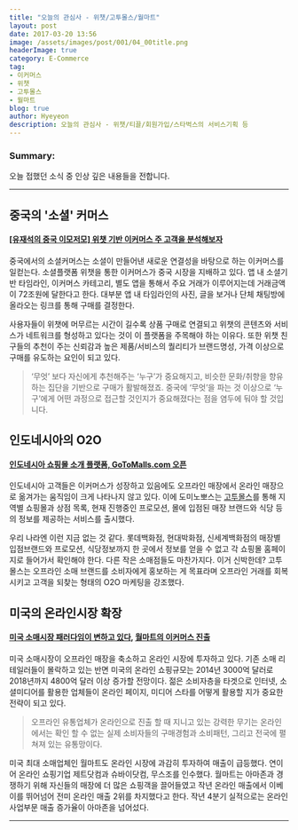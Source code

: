 ```yaml
---
title: "오늘의 관심사 - 위챗/고투몰스/월마트"
layout: post
date: 2017-03-20 13:56
image: /assets/images/post/001/04_00title.png
headerImage: true
category: E-Commerce
tag:
- 이커머스
- 위챗
- 고투몰스
- 월마트
blog: true
author: Hyeyeon
description: 오늘의 관심사 - 위챗/티끌/회원가입/스타벅스의 서비스기획 등
---
```


### Summary:

오늘 접했던 소식 중 인상 깊은 내용들을 전합니다.

---

## 중국의 '소셜' 커머스

#### [[유재석의 중국 이모저모] 위챗 기반 이커머스 주 고객을 분석해보자](http://www.mobiinside.com/kr/2017/03/07/wechat-ecommerce/)

중국에서의 소셜커머스는 소셜이 만들어낸 새로운 연결성을 바탕으로 하는 이커머스를 일컫는다. 소셜플랫폼 위챗을 통한 이커머스가 중국 시장을 지배하고 있다. 앱 내 소셜기반 타임라인, 이커머스 카테고리, 별도 앱을 통해서 주요 거래가 이루어지는데 거래금액이 72조원에 달한다고 한다. 대부분 앱 내 타임라인의 사진, 글을 보거나 단체 채팅방에 올라오는 링크를 통해 구매를 결정한다.

사용자들이 위챗에 머무르는 시간이 길수록 상품 구매로 연결되고 위챗의 콘텐츠와 서비스가 네트워크를 형성하고 있다는 것이 이 플랫폼을 주목해야 하는 이유다. 또한 위챗 친구들의 추천이 주는 신뢰감과 높은 제품/서비스의 퀄리티가 브랜드명성, 가격 이상으로 구매를 유도하는 요인이 되고 있다.

> ‘무엇’ 보다 자신에게 추천해주는 ‘누구’가 중요해지고, 비슷한 문화/취향을 향유하는 집단을 기반으로 구매가 활발해졌죠. 중국에 ‘무엇’을 파는 것 이상으로 ‘누구’에게 어떤 과정으로 접근할 것인지가 중요해졌다는 점을 염두에 둬야 할 것입니다.


## 인도네시아의 O2O

#### [인도네시아 쇼핑몰 소개 플랫폼, GoToMalls.com 오픈](http://dailyindonesia.co.kr/news/view.php?no=15124)

인도네시아 고객들은 이커머스가 성장하고 있음에도 오프라인 매장에서 온라인 매장으로 옮겨가는 움직임이 크게 나타나지 않고 있다. 이에 도미노뽀스는 [고투몰스](https://www.gotomalls.com/)를 통해 지역별 쇼핑몰과 상점 목록, 현재 진행중인 프로모션, 몰에 입점된 매장 브랜드와 식당 등의 정보를 제공하는 서비스를 출시했다.

우리 나라엔 이런 지금 없는 것 같다. 롯데백화점, 현대박화점, 신세계백화점의 매장별 입점브랜드와 프로모션, 식당정보까지 한 곳에서 정보를 얻을 수 없고 각 쇼핑몰 홈페이지로 들어가서 확인해야 한다. 다른 작은 소매점들도 마찬가지다. 이거 신박한데? 고투몰스는 오프라인 소매 브랜드를 소비자에게 홍보하는 게 목표라며 오프라인 거래를 회복시키고 고객을 되찾는 형태의 O2O 마케팅을 강조했다.

## 미국의 온라인시장 확장

#### [미국 소매시장 패러다임이 변하고 있다](http://www.getnews.co.kr/view.php?ud=2017031012290639316beeb3268c_16), [월마트의 이커머스 진출](http://verticalplatform.kr/archives/8658)

미국 소매시장이 오프라인 매장을 축소하고 온라인 시장에 투자하고 있다. 기존 소매 리테일러들이 몰락하고 있는 반면 미국의 온라인 쇼핑규모는 2014년 3000억 달러로 2018년까지 4800억 달러 이상 증가할 전망이다. 젊은 소비자층을 타겟으로 인터넷, 소셜미디어를 활용한 업체들이 온라인 페이지, 미디어 스타를 어떻게 활용할 지가 중요한 전략이 되고 있다.

> 오프라인 유통업체가 온라인으로 진출 할 때 지니고 있는 강력한 무기는 온라인에서는 확인 할 수 없는 실제 소비자들의 구매경험과 소비패턴, 그리고 전국에 펼쳐져 있는 유통망이다.

미국 최대 소매업체인 월마트도 온라인 시장에 과감히 투자하여 매출이 급등했다. 연이어 온라인 쇼핑기업 제트닷컴과 슈바이닷컴, 무스조를 인수했다. 월마트는 아마존과 경쟁하기 위해 자신들의 매장에 더 많은 쇼핑객을 끌어들였고 작년 온라인 매출에서 이베이를 뛰어넘어 전미 온라인 매출 2위를 차지했다고 한다. 작년 4분기 실적으로는 온라인 사업부문 매출 증가율이 아마존을 넘어섰다.

---
